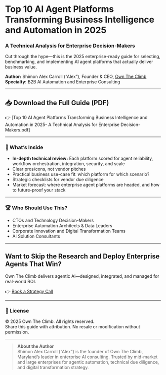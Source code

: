 # Top 10 AI Agent Platforms Transforming Business Intelligence and Automation in 2025

### A Technical Analysis for Enterprise Decision-Makers

Cut through the hype—this is the 2025 enterprise-ready guide for selecting, benchmarking, and implementing AI agent platforms that actually deliver business value.

**Author:** Shimon Alex Carroll (“Alex”), Founder & CEO, [Own The Climb](https://www.owntheclimb.com)  
**Specialty:** B2B AI Automation and Enterprise Consulting

---

## 📥 Download the Full Guide (PDF)

👉 [Top 10 AI Agent Platforms Transforming Business Intelligence and Automation in 2025- A Technical Analysis for Enterprise Decision-Makers.pdf]

---

### 🚀 What’s Inside

- **In-depth technical review:** Each platform scored for agent reliability, workflow orchestration, integration, security, and scale
- Clear pros/cons, not vendor pitches
- Practical business use-case fit: which platform for which scenario?
- Strategic checklists for vendor due diligence
- Market forecast: where enterprise agent platforms are headed, and how to future-proof your stack

---

### 🏆 Who Should Use This?

- CTOs and Technology Decision-Makers
- Enterprise Automation Architects & Data Leaders
- Corporate Innovation and Digital Transformation Teams
- AI Solution Consultants

---

## Want to Skip the Research and Deploy Enterprise Agents That Win?

Own The Climb delivers agentic AI—designed, integrated, and managed for real-world ROI.

👉 [Book a Strategy Call](https://owntheclimb.com/appointment)

---

### 🔗 License

© 2025 Own The Climb. All rights reserved.  
Share this guide with attribution. No resale or modification without permission.

---

> **About the Author**  
> Shimon Alex Carroll (“Alex”) is the founder of Own The Climb, Maryland’s leader in enterprise AI consulting. Trusted by mid-market and large enterprises for agentic automation, technical due diligence, and digital transformation strategy.
